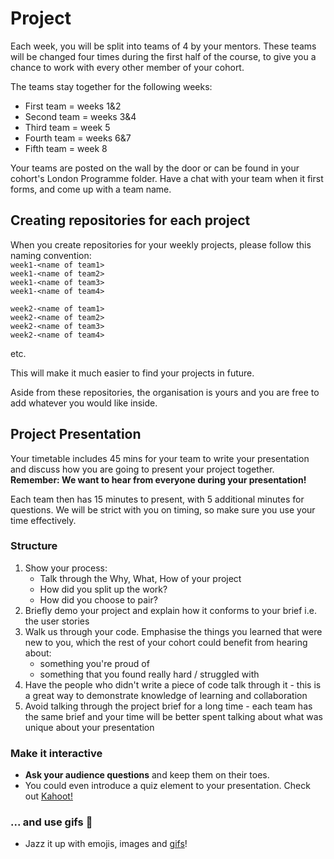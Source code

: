 # Project

Each week, you will be split into teams of 4 by your mentors. These teams will be changed four times during the first half of the course, to give you a chance to work with every other member of your cohort.

The teams stay together for the following weeks:

- First team = weeks 1&2
- Second team = weeks 3&4
- Third team = week 5
- Fourth team = weeks 6&7
- Fifth team = week 8

Your teams are posted on the wall by the door or can be found in your cohort's London Programme folder. Have a chat with your team when it first forms, and come up with a team name.

## Creating repositories for each project

When you create repositories for your weekly projects, please follow this naming convention:  
`week1-<name of team1>`  
`week1-<name of team2>`  
`week1-<name of team3>`  
`week1-<name of team4>`

`week2-<name of team1>`  
`week2-<name of team2>`  
`week2-<name of team3>`  
`week2-<name of team4>`

etc.

This will make it much easier to find your projects in future.

Aside from these repositories, the organisation is yours and you are free to add whatever you would like inside.

## Project Presentation

Your timetable includes 45 mins for your team to write your presentation and discuss how you are going to present your project together.
**Remember: We want to hear from everyone during your presentation!**

Each team then has 15 minutes to present, with 5 additional minutes for questions. We will be strict with you on timing, so make sure you use your time effectively.

### Structure

1. Show your process:
   - Talk through the Why, What, How of your project
   - How did you split up the work?
   - How did you choose to pair?
2. Briefly demo your project and explain how it conforms to your brief i.e. the user stories
3. Walk us through your code. Emphasise the things you learned that were new to you, which the rest of your cohort could benefit from hearing about:
   - something you're proud of
   - something that you found really hard / struggled with
4. Have the people who didn't write a piece of code talk through it - this is a great way to demonstrate knowledge of learning and collaboration
5. Avoid talking through the project brief for a long time - each team has the same brief and your time will be better spent talking about what was unique about your presentation

### Make it interactive

- **Ask your audience questions** and keep them on their toes.
- You could even introduce a quiz element to your presentation. Check out [Kahoot!](https://kahoot.com)

### ... and use gifs :tada:

- Jazz it up with emojis, images and [gifs](https://giphy.com)!
